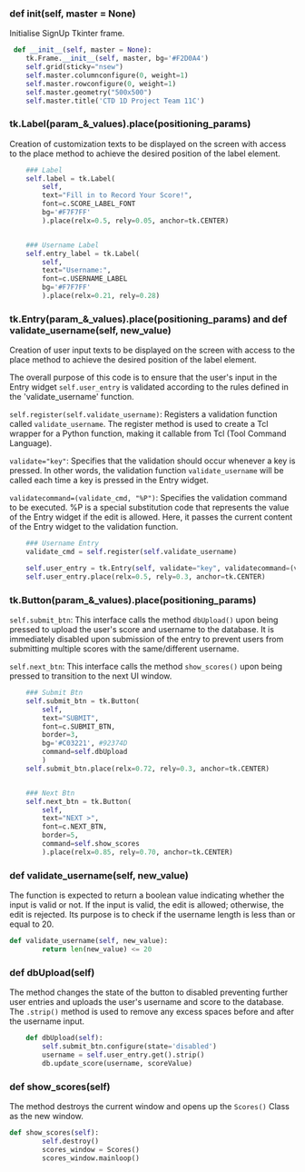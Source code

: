 ### def __init__(self, master = None)
Initialise SignUp Tkinter frame. 
``` py
 def __init__(self, master = None):
    tk.Frame.__init__(self, master, bg='#F2D0A4')
    self.grid(sticky="nsew")
    self.master.columnconfigure(0, weight=1)
    self.master.rowconfigure(0, weight=1)
    self.master.geometry("500x500")
    self.master.title('CTD 1D Project Team 11C')

```

### tk.Label(param_&_values).place(positioning_params)
Creation of customization texts to be displayed on the screen with access 
to the place method to achieve the desired position of the label element. 
``` py
    ### Label
    self.label = tk.Label(
        self, 
        text="Fill in to Record Your Score!", 
        font=c.SCORE_LABEL_FONT
        bg='#F7F7FF'
        ).place(relx=0.5, rely=0.05, anchor=tk.CENTER)


    ### Username Label
    self.entry_label = tk.Label(
        self, 
        text="Username:",
        font=c.USERNAME_LABEL
        bg='#F7F7FF'
        ).place(relx=0.21, rely=0.28)
```

### tk.Entry(param_&_values).place(positioning_params) and def validate_username(self, new_value)
Creation of user input texts to be displayed on the screen with access 
to the place method to achieve the desired position of the label element. 

The overall purpose of this code is to ensure that the user's input in the 
Entry widget `self.user_entry` is validated according to the rules defined in the 'validate_username' function.

`self.register(self.validate_username)`: Registers a validation function called `validate_username`. The register method is used to create a Tcl wrapper for a Python function, making it callable from Tcl (Tool Command Language).

`validate="key"`: Specifies that the validation should occur whenever a key is pressed. In other words, the validation function `validate_username` will be called each time a key is pressed in the Entry widget.

`validatecommand=(validate_cmd, "%P")`: Specifies the validation command to be executed. %P is a special substitution code that represents the value of the Entry widget if the edit is allowed. Here, it passes the current content of the Entry widget to the validation function.
``` py
    ### Username Entry
    validate_cmd = self.register(self.validate_username)

    self.user_entry = tk.Entry(self, validate="key", validatecommand=(validate_cmd, "%P"))
    self.user_entry.place(relx=0.5, rely=0.3, anchor=tk.CENTER)
``` 

### tk.Button(param_&_values).place(positioning_params)
`self.submit_btn`: This interface calls the method `dbUpload()` upon being pressed to upload the user's score and username to the database. It is immediately disabled upon submission of the entry to prevent users from submitting multiple scores with the same/different username.

`self.next_btn`: This interface calls the method `show_scores()` upon being pressed to transition to the next UI window.
``` py
    ### Submit Btn
    self.submit_btn = tk.Button(
        self,
        text="SUBMIT",
        font=c.SUBMIT_BTN,
        border=3,
        bg='#C03221', #92374D
        command=self.dbUpload
        )
    self.submit_btn.place(relx=0.72, rely=0.3, anchor=tk.CENTER)


    ### Next Btn 
    self.next_btn = tk.Button(
        self, 
        text="NEXT >",
        font=c.NEXT_BTN,
        border=5,
        command=self.show_scores
        ).place(relx=0.85, rely=0.70, anchor=tk.CENTER)
```

### def validate_username(self, new_value)
The function is expected to return a boolean value indicating whether the input is valid or not. If the input is valid, the edit is allowed; otherwise, the edit is rejected. Its purpose is to check if the username length is less than or equal to 20.
``` py
def validate_username(self, new_value):
        return len(new_value) <= 20
```

### def dbUpload(self)
The method changes the state of the button to disabled preventing further user entries and uploads the user's username and score to the database. 
The `.strip()` method is used to remove any excess spaces before and after the username input. 
``` py
    def dbUpload(self):
        self.submit_btn.configure(state='disabled')
        username = self.user_entry.get().strip()
        db.update_score(username, scoreValue)
```

### def show_scores(self)
The method destroys the current window and opens up the `Scores()` Class as the new window.
``` py
def show_scores(self):
        self.destroy()
        scores_window = Scores()
        scores_window.mainloop()
```
